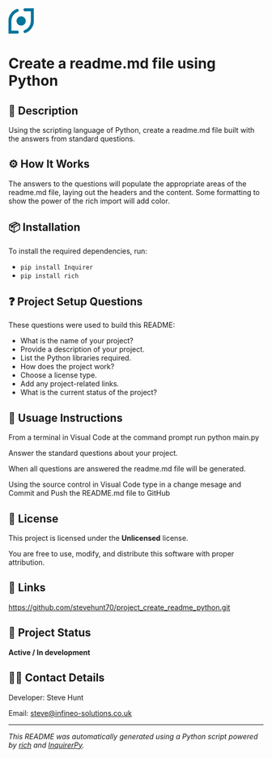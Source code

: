 <img src="./images/logo_dot.png" alt="Project Logo" width="50" height="50">


# Create a readme.md file using Python

## 📝 Description
Using the scripting language of Python, create a readme.md file built with the answers from standard questions.

## ⚙️ How It Works
The answers to the questions will populate the appropriate areas of the readme.md file, laying out the headers and the content. Some formatting to show the power of the rich import will add color.

## 📦 Installation
To install the required dependencies, run:
- `pip install Inquirer`
- `pip install rich`

## ❓ Project Setup Questions
These questions were used to build this README:

- What is the name of your project?
- Provide a description of your project.
- List the Python libraries required.
- How does the project work?
- Choose a license type.
- Add any project-related links.
- What is the current status of the project?

## 📝 Usuage Instructions
From a terminal in Visual Code at the command prompt run python main.py

Answer the standard questions about your project.

When all questions are answered the readme.md file will be generated.

Using the source control in Visual Code type in a change mesage and Commit and Push the README.md file to GitHub

## 🔐 License
This project is licensed under the **Unlicensed** license.

You are free to use, modify, and distribute this software with proper attribution.

## 🔗 Links
https://github.com/stevehunt70/project_create_readme_python.git

## 🚦 Project Status
**Active / In development**

## 🧑‍💻 Contact Details
Developer: Steve Hunt

Email: steve@infineo-solutions.co.uk

---

_This README was automatically generated using a Python script powered by [rich](https://github.com/Textualize/rich) and [InquirerPy](https://github.com/kazhala/InquirerPy)._
